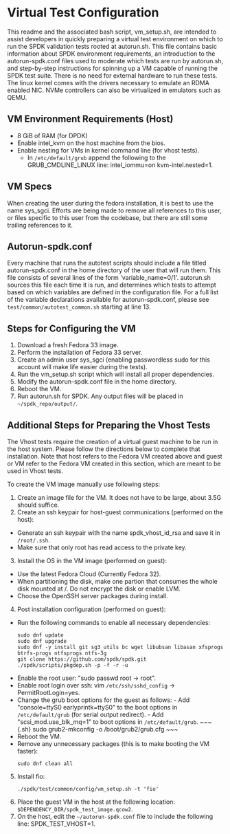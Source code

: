 # Virtual Test Configuration

This readme and the associated bash script, vm_setup.sh, are intended to assist developers in quickly
preparing a virtual test environment on which to run the SPDK validation tests rooted at autorun.sh.
This file contains basic information about SPDK environment requirements, an introduction to the
autorun-spdk.conf files used to moderate which tests are run by autorun.sh, and step-by-step instructions
for spinning up a VM capable of running the SPDK test suite.
There is no need for external hardware to run these tests. The linux kernel comes with the drivers necessary
to emulate an RDMA enabled NIC. NVMe controllers can also be virtualized in emulators such as QEMU.

## VM Environment Requirements (Host)

- 8 GiB of RAM (for DPDK)
- Enable intel_kvm on the host machine from the bios.
- Enable nesting for VMs in kernel command line (for vhost tests).
  - In `/etc/default/grub` append the following to the GRUB_CMDLINE_LINUX line: intel_iommu=on kvm-intel.nested=1.

## VM Specs

When creating the user during the fedora installation, it is best to use the name sys_sgci. Efforts are being made
to remove all references to this user, or files specific to this user from the codebase, but there are still some
trailing references to it.

## Autorun-spdk.conf

Every machine that runs the autotest scripts should include a file titled autorun-spdk.conf in the home directory
of the user that will run them. This file consists of several lines of the form 'variable_name=0/1'. autorun.sh sources
this file each time it is run, and determines which tests to attempt based on which variables are defined in the
configuration file. For a full list of the variable declarations available for autorun-spdk.conf, please see
`test/common/autotest_common.sh` starting at line 13.

## Steps for Configuring the VM

1. Download a fresh Fedora 33 image.
2. Perform the installation of Fedora 33 server.
3. Create an admin user sys_sgci (enabling passwordless sudo for this account will make life easier during the tests).
4. Run the vm_setup.sh script which will install all proper dependencies.
5. Modify the autorun-spdk.conf file in the home directory.
6. Reboot the VM.
7. Run autorun.sh for SPDK. Any output files will be placed in `~/spdk_repo/output/`.

## Additional Steps for Preparing the Vhost Tests

The Vhost tests require the creation of a virtual guest machine to be run in the host system.
Please follow the directions below to complete that installation. Note that host refers to the Fedora VM
created above and guest or VM refer to the Fedora VM created in this section, which are meant to be used in Vhost tests.

To create the VM image manually use following steps:

1. Create an image file for the VM. It does not have to be large, about 3.5G should suffice.
2. Create an ssh keypair for host-guest communications (performed on the host):
  - Generate an ssh keypair with the name spdk_vhost_id_rsa and save it in `/root/.ssh`.
  - Make sure that only root has read access to the private key.
3. Install the OS in the VM image (performed on guest):
  - Use the latest Fedora Cloud (Currently Fedora 32).
  - When partitioning the disk, make one partion that consumes the whole disk mounted at /. Do not encrypt the disk or enable LVM.
  - Choose the OpenSSH server packages during install.
4. Post installation configuration (performed on guest):
  - Run the following commands to enable all necessary dependencies:
    ~~~{.sh}
    sudo dnf update
    sudo dnf upgrade
    sudo dnf -y install git sg3_utils bc wget libubsan libasan xfsprogs btrfs-progs ntfsprogs ntfs-3g
    git clone https://github.com/spdk/spdk.git
    ./spdk/scripts/pkgdep.sh -p -f -r -u
    ~~~
  - Enable the root user: "sudo passwd root -> root".
  - Enable root login over ssh: vim `/etc/ssh/sshd_config` -> PermitRootLogin=yes.
  - Change the grub boot options for the guest as follows:
        - Add "console=ttyS0 earlyprintk=ttyS0" to the boot options in `/etc/default/grub` (for serial output redirect).
        - Add "scsi_mod.use_blk_mq=1" to boot options in `/etc/default/grub`.
          ~~~{.sh}
          sudo grub2-mkconfig -o /boot/grub2/grub.cfg
          ~~~
  - Reboot the VM.
  - Remove any unnecessary packages (this is to make booting the VM faster):
    ~~~{.sh}
    sudo dnf clean all
    ~~~
5. Install fio:
   ~~~
   ./spdk/test/common/config/vm_setup.sh -t 'fio'
   ~~~
6. Place the guest VM in the host at the following location: `$DEPENDENCY_DIR/spdk_test_image.qcow2`.
7. On the host, edit the `~/autorun-spdk.conf` file to include the following line: SPDK_TEST_VHOST=1.
